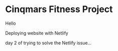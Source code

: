# Cinqmars Fitness Project 
Hello

Deploying website with Netlify 

day 2 of trying to solve the Netlify issue...
